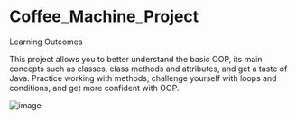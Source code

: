 # Coffee_Machine_Project

Learning Outcomes

This project allows you to better understand the basic OOP, its main concepts such as classes, class methods and attributes, and get a taste of Java. 
Practice working with methods, challenge yourself with loops and conditions, and get more confident with OOP.


![image](https://user-images.githubusercontent.com/79572922/191541524-6e024ddd-11e9-4e57-a39b-f26fdc56f302.png)
